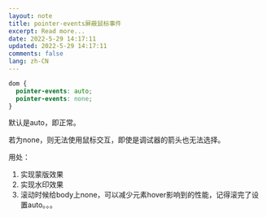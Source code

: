 ```yaml
---
layout: note
title: pointer-events屏蔽鼠标事件
excerpt: Read more...
date: 2022-5-29 14:17:11
updated: 2022-5-29 14:17:11
comments: false
lang: zh-CN
---
```


```css
dom {
  pointer-events: auto;
  pointer-events: none;
}
```

默认是auto，即正常。

若为none，则无法使用鼠标交互，即使是调试器的箭头也无法选择。

用处：

1. 实现蒙版效果
2. 实现水印效果
3. 滚动时候给body上none，可以减少元素hover影响到的性能，记得滚完了设置auto。。。
  